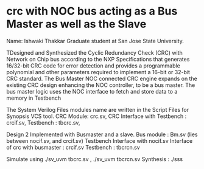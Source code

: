 # crc with NOC bus acting as a Bus Master as well as the Slave
Name: Ishwaki Thakkar
Graduate student at San Jose State University.

TDesigned and Synthesized the Cyclic Redundancy Check (CRC) with Network on Chip bus according to the NXP Specifications that generates 16/32-bit CRC code for error detection and provides a programmable polynomial and other parameters required to implement a 16-bit or 32-bit CRC standard.
The Bus Master NOC connected CRC engine expands on the existing CRC design enhancing the NOC controller, to be a bus master. The bus master logic uses the NOC interface to fetch and store data to a memory in Testbench


The System Verilog Files modules name are written in the Script Files for Synopsis VCS tool.
CRC Module: crc.sv,
CRC Interface with Testbench : crcif.sv,
Testbench : tbcrc.sv, 

Design 2 Implemented with Busmaster and a slave.
Bus module : Bm.sv (lies between nocif.sv, and crcif.sv)
Testbench Interface with nocif.sv
Interface of crc with busmaster : crcif.sv
Testbench : tbcrcn.sv

Simulate using ./sv_uvm tbcrc.sv , ./sv_uvm tbcrcn.sv
Synthesis : ./sss
